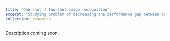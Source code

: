 ```yaml
---
title: "One-shot / few-shot image recognition"
excerpt: "Studying problem of decreasing the performance gap between one-shot and few-shot testing scenarios."
collection: research
---
```


Description coming soon.


